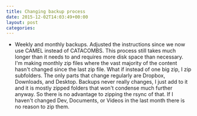 ```yaml
---
title: Changing backup process
date: 2015-12-02T14:03:49+00:00
layout: post
categories:
---
```

  * Weekly and monthly backups. Adjusted the instructions since we now use CAMEL instead of CATACOMBS. This process still takes much longer than it needs to and requires more disk space than necessary. I'm making monthly zip files where the vast majority of the content hasn't changed since the last zip file. What if instead of one big zip, I zip subfolders. The only parts that change regularly are Dropbox, Downloads, and Desktop. Backups never really changes, I just add to it and it is mostly zipped folders that won't condense much further anyway. So there is no advantage to zipping the rsync of that. If I haven't changed Dev, Documents, or Videos in the last month there is no reason to zip them.
